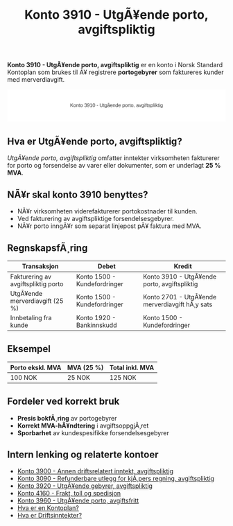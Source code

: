 ﻿---
title: "Konto 3910 - UtgÃ¥ende porto, avgiftspliktig"
meta_title: "3910-utgaende-porto-avgiftspliktig"
meta_description: '**Konto 3910 - UtgÃ¥ende porto, avgiftspliktig** er en konto i Norsk Standard Kontoplan som brukes til Ã¥ registrere **portogebyrer** som faktureres kunder med ...'
slug: 3910-utgaende-porto-avgiftspliktig
type: blog
layout: pages/single
---

**Konto 3910 - UtgÃ¥ende porto, avgiftspliktig** er en konto i Norsk Standard Kontoplan som brukes til Ã¥ registrere **portogebyrer** som faktureres kunder med merverdiavgift.

![Illustrasjon av Konto 3910 - UtgÃ¥ende porto, avgiftspliktig](3910-utgaende-porto-avgiftspliktig-image.svg)

## Hva er UtgÃ¥ende porto, avgiftspliktig?

*UtgÃ¥ende porto, avgiftspliktig* omfatter inntekter virksomheten fakturerer for porto og forsendelse av varer eller dokumenter, som er underlagt **25 % MVA**.

## NÃ¥r skal konto 3910 benyttes?

* NÃ¥r virksomheten viderefakturerer portokostnader til kunden.
* Ved fakturering av avgiftspliktige forsendelsesgebyrer.
* NÃ¥r porto inngÃ¥r som separat linjepost pÃ¥ faktura med MVA.

## RegnskapsfÃ¸ring

| Transaksjon                           | Debet                         | Kredit                                            |
|---------------------------------------|-------------------------------|---------------------------------------------------|
| Fakturering av avgiftspliktig porto   | Konto 1500 - Kundefordringer  | Konto 3910 - UtgÃ¥ende porto, avgiftspliktig       |
| UtgÃ¥ende merverdiavgift (25 %)        | Konto 1500 - Kundefordringer  | Konto 2701 - UtgÃ¥ende merverdiavgift hÃ¸y sats     |
| Innbetaling fra kunde                 | Konto 1920 - Bankinnskudd     | Konto 1500 - Kundefordringer                      |

## Eksempel

| Porto ekskl. MVA | MVA (25 %) | Total inkl. MVA |
|------------------|------------|-----------------|
| 100 NOK          | 25 NOK     | 125 NOK         |

## Fordeler ved korrekt bruk

* **Presis bokfÃ¸ring** av portogebyrer
* **Korrekt MVA-hÃ¥ndtering** i avgiftsoppgjÃ¸ret
* **Sporbarhet** av kundespesifikke forsendelsesgebyrer

## Intern lenking og relaterte kontoer

* [Konto 3900 - Annen driftsrelatert inntekt, avgiftspliktig](/blogs/kontoplan/3900-annen-driftsrelatert-inntekt-avgiftspliktig "Konto 3900 - Annen driftsrelatert inntekt, avgiftspliktig")
* [Konto 3090 - Refunderbare utlegg for kjÃ¸pers regning, avgiftspliktig](/blogs/kontoplan/3090-refunderbare-utlegg-for-kjopers-regning-avgiftspl "Konto 3090 - Refunderbare utlegg for kjÃ¸pers regning, avgiftspliktig")
* [Konto 3920 - UtgÃ¥ende gebyrer, avgiftspliktig](/blogs/kontoplan/3920-utgaende-gebyrer-avgiftspliktig "Konto 3920 - UtgÃ¥ende gebyrer, avgiftspliktig")
* [Konto 4160 - Frakt, toll og spedisjon](/blogs/kontoplan/4160-frakt-toll-og-spedisjon "Konto 4160 - Frakt, toll og spedisjon")
* [Konto 3960 - UtgÃ¥ende porto, avgiftsfritt](/blogs/kontoplan/3960-utgaende-porto-avgiftsfritt "Konto 3960 - UtgÃ¥ende porto, avgiftsfritt")
* [Hva er en Kontoplan?](/blogs/regnskap/hva-er-kontoplan "Hva er en Kontoplan? Komplett Guide til Kontoplaner i Norsk Regnskap")
* [Hva er Driftsinntekter?](/blogs/regnskap/hva-er-driftsinntekter "Hva er Driftsinntekter? Komplett Guide til Driftsinntekter i Regnskap")

